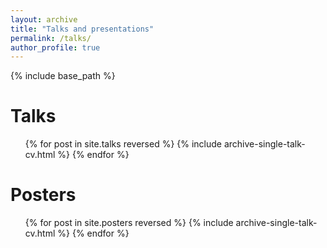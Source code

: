 ```yaml
---
layout: archive
title: "Talks and presentations"
permalink: /talks/
author_profile: true
---
```


{% include base_path %}
  
Talks
======
  <ul>{% for post in site.talks reversed %}
    {% include archive-single-talk-cv.html %}
  {% endfor %}</ul>
  
Posters
======
  <ul>{% for post in site.posters reversed %}
    {% include archive-single-talk-cv.html %}
  {% endfor %}</ul>
